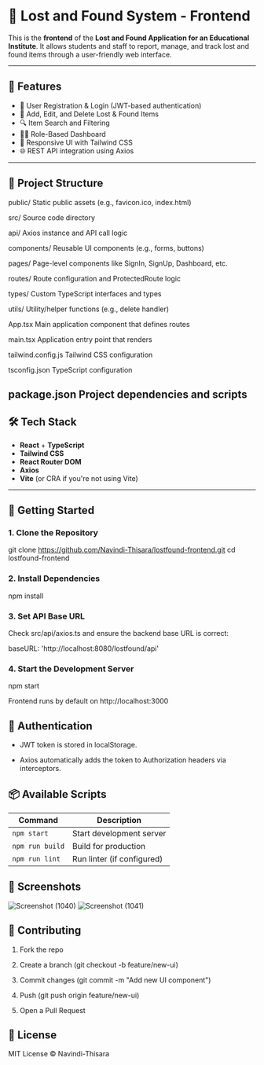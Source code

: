 # 🎒 Lost and Found System - Frontend

This is the **frontend** of the **Lost and Found Application for an Educational Institute**. It allows students and staff to report, manage, and track lost and found items through a user-friendly web interface.

---

## 🚀 Features

- 🔐 User Registration & Login (JWT-based authentication)
- 🧾 Add, Edit, and Delete Lost & Found Items
- 🔍 Item Search and Filtering
- 🧑‍💼 Role-Based Dashboard
- 🎨 Responsive UI with Tailwind CSS
- 🌐 REST API integration using Axios

---

## 📁 Project Structure

public/
Static public assets (e.g., favicon.ico, index.html)

src/
Source code directory

api/
Axios instance and API call logic

components/
Reusable UI components (e.g., forms, buttons)

pages/
Page-level components like SignIn, SignUp, Dashboard, etc.

routes/
Route configuration and ProtectedRoute logic

types/
Custom TypeScript interfaces and types

utils/
Utility/helper functions (e.g., delete handler)

App.tsx
Main application component that defines routes

main.tsx
Application entry point that renders <App />

tailwind.config.js
Tailwind CSS configuration

tsconfig.json
TypeScript configuration

package.json
Project dependencies and scripts
---

## 🛠️ Tech Stack

- **React** + **TypeScript**
- **Tailwind CSS**
- **React Router DOM**
- **Axios**
- **Vite** (or CRA if you're not using Vite)

---

## 🔧 Getting Started

### 1. Clone the Repository

git clone https://github.com/Navindi-Thisara/lostfound-frontend.git
cd lostfound-frontend

### 2. Install Dependencies

npm install

### 3. Set API Base URL
Check src/api/axios.ts and ensure the backend base URL is correct:

baseURL: 'http://localhost:8080/lostfound/api'

### 4. Start the Development Server

npm start

Frontend runs by default on http://localhost:3000

## 🔐 Authentication

- JWT token is stored in localStorage.

- Axios automatically adds the token to Authorization headers via interceptors.

## 📦 Available Scripts

| Command         | Description                |
| --------------- | -------------------------- |
| `npm start`     | Start development server   |
| `npm run build` | Build for production       |
| `npm run lint`  | Run linter (if configured) |

## 📸 Screenshots
![Screenshot (1040)](https://github.com/user-attachments/assets/18d13fab-d0e9-4b1a-91b9-b56e0b55883a)
![Screenshot (1041)](https://github.com/user-attachments/assets/917bc6e6-94da-42f3-b315-9379f4aa5ead)

## 🤝 Contributing

1. Fork the repo

2. Create a branch (git checkout -b feature/new-ui)

3. Commit changes (git commit -m "Add new UI component")

4. Push (git push origin feature/new-ui)

5. Open a Pull Request

## 📜 License
MIT License © Navindi-Thisara


